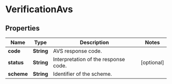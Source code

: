 

# VerificationAvs

## Properties

Name | Type | Description | Notes
------------ | ------------- | ------------- | -------------
**code** | **String** | AVS response code. | 
**status** | **String** | Interpretation of the response code. |  [optional]
**scheme** | **String** | Identifier of the scheme. | 



